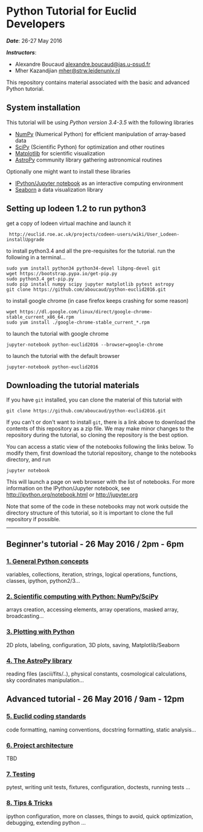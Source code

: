# Python Tutorial for Euclid Developers

***Date***: 26-27 May 2016

***Instructors***:
  - Alexandre Boucaud <alexandre.boucaud@ias.u-psud.fr>
  - Mher Kazandjian <mher@strw.leidenuniv.nl>

This repository contains material associated with the basic and advanced Python tutorial.

## System installation

This tutorial will be using *Python version 3.4-3.5* with the following libraries

- [NumPy](http://numpy.org) (Numerical Python) for efficient manipulation of array-based data
- [SciPy](http://scipy.org) (Scientific Python) for optimization and other routines
- [Matplotlib](http://matplotlib.org) for scientific visualization
- [AstroPy](http://www.astropy.org) community library gathering astronomical routines

Optionally one might want to install these libraries

- [IPython/Jupyter notebook](http://jupyter.org) as an interactive computing environment
- [Seaborn](http://stanford.edu/~mwaskom/software/seaborn/index.html) a data visualization library


## Setting up lodeen 1.2 to run python3

  get a copy of lodeen virtual machine and launch it 

     http://euclid.roe.ac.uk/projects/codeen-users/wiki/User_Lodeen-installUpgrade

  to install python3.4 and all the pre-requisites for the tutorial.
  run the following in a terminal...
   
    sudo yum install python34 python34-devel libpng-devel git
    wget https://bootstrap.pypa.io/get-pip.py
    sudo python3.4 get-pip.py
    sudo pip install numpy scipy jupyter matplotlib pytest astropy
    git clone https://github.com/aboucaud/python-euclid2016.git

  to install google chrome (in case firefox keeps crashing for some reason)
  
    wget https://dl.google.com/linux/direct/google-chrome-stable_current_x86_64.rpm
    sudo yum install ./google-chrome-stable_current_*.rpm

  to launch the tutorial with google chrome
  
    jupyter-notebook python-euclid2016 --browser=google-chrome

  to launch the tutorial with the default browser
  
    jupyter-notebook python-euclid2016
  
## Downloading the tutorial materials

If you have ``git`` installed, you can clone the material of this tutorial with

    git clone https://github.com/aboucaud/python-euclid2016.git

If you can't or don't want to install ``git``, there is a link above to download
the contents of this repository as a zip file.  We may make minor changes to
the repository during the tutorial, so cloning the repository is the best option.

You can access a static view of the notebooks following the links below.
To modify them, first download the tutorial repository, change to the notebooks
directory, and run

    jupyter notebook

This will launch a page on web browser with the list of notebooks.
For more information on the IPython/Jupyter notebook,
see http://ipython.org/notebook.html or http://jupyter.org

Note that some of the code in these notebooks may not work outside the
directory structure of this tutorial, so it is important to clone the full
repository if possible.

---

## Beginner's tutorial - 26 May 2016 / 2pm - 6pm

### [1. General Python concepts](http://nbviewer.jupyter.org/github/aboucaud/python-euclid2016/blob/master/notebooks/01-Introduction.ipynb)

variables, collections, iteration, strings, logical operations, functions, classes, ipython, python2/3...

### [2. Scientific computing with Python: NumPy/SciPy](http://nbviewer.ipython.org/urls/github.com/aboucaud/python-euclid2016/blob/master/notebooks/02-Numpy.ipynb)

arrays creation, accessing elements, array operations, masked array, broadcasting...

### [3. Plotting with Python](http://nbviewer.ipython.org/urls/github.com/aboucaud/python-euclid2016/blob/master/notebooks/03-Plotting.ipynb)

2D plots, labeling, configuration, 3D plots, saving, Matplotlib/Seaborn

### [4. The AstroPy library](http://nbviewer.ipython.org/urls/github.com/aboucaud/python-euclid2016/blob/master/notebooks/04-Astropy.ipynb)

reading files (ascii/fits/..), physical constants, cosmological calculations, sky coordinates manipulation...


## Advanced tutorial - 26 May 2016 / 9am - 12pm

### [5. Euclid coding standards](http://nbviewer.ipython.org/urls/github.com/aboucaud/python-euclid2016/blob/master/notebooks/05-Euclid.ipynb)

code formatting, naming conventions, docstring formatting, static analysis...

### [6. Project architecture](http://nbviewer.ipython.org/urls/github.com/aboucaud/python-euclid2016/blob/master/notebooks/06-Project.ipynb)

TBD

### [7. Testing](http://nbviewer.ipython.org/urls/github.com/aboucaud/python-euclid2016/blob/master/notebooks/07-Testing.ipynb)

pytest, writing unit tests, fixtures, configuration, doctests, running tests ...

### [8. Tips & Tricks](http://nbviewer.ipython.org/urls/github.com/aboucaud/python-euclid2016/blob/master/notebooks/08-Misc.ipynb)

ipython configuration, more on classes, things to avoid, quick optimization, debugging, extending python ...

